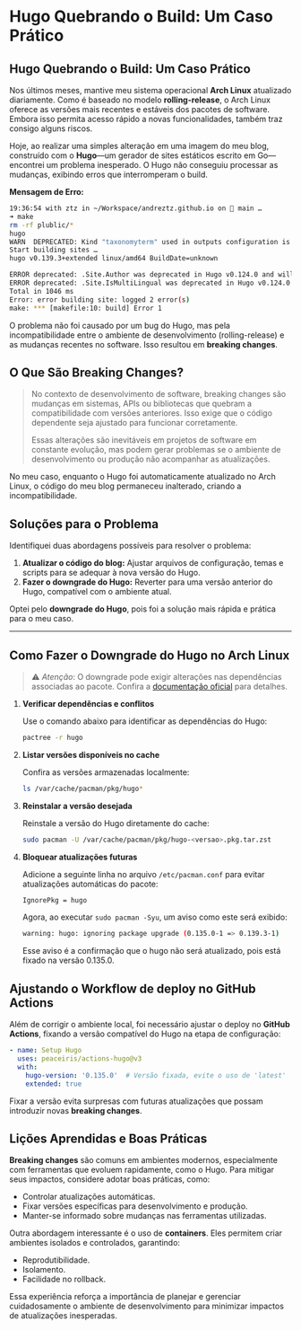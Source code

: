# Hugo Quebrando o Build: Um Caso Prático


## Hugo Quebrando o Build: Um Caso Prático

Nos últimos meses, mantive meu sistema operacional **Arch Linux** atualizado diariamente. Como é baseado no modelo **rolling-release**, o Arch Linux oferece as versões mais recentes e estáveis dos pacotes de software. Embora isso permita acesso rápido a novas funcionalidades, também traz consigo alguns riscos.

Hoje, ao realizar uma simples alteração em uma imagem do meu blog, construído com o **Hugo**—um gerador de sites estáticos escrito em Go—encontrei um problema inesperado. O Hugo não conseguiu processar as mudanças, exibindo erros que interromperam o build.

**Mensagem de Erro:**

```bash
19:36:54 with ztz in ~/Workspace/andreztz.github.io on  main …
➜ make
rm -rf plublic/*
hugo
WARN  DEPRECATED: Kind "taxonomyterm" used in outputs configuration is deprecated, use "taxonomy" instead.
Start building sites …
hugo v0.139.3+extended linux/amd64 BuildDate=unknown

ERROR deprecated: .Site.Author was deprecated in Hugo v0.124.0 and will be removed in Hugo 0.140.0. Implement taxonomy 'author' or use .Site.Params.Author instead.
ERROR deprecated: .Site.IsMultiLingual was deprecated in Hugo v0.124.0 and will be removed in Hugo 0.140.0. Use hugo.IsMultilingual instead.
Total in 1046 ms
Error: error building site: logged 2 error(s)
make: *** [makefile:10: build] Error 1
```

O problema não foi causado por um bug do Hugo, mas pela incompatibilidade entre o ambiente de desenvolvimento (rolling-release) e as mudanças recentes no software. Isso resultou em **breaking changes**.


## O Que São **Breaking Changes**?

> No contexto de desenvolvimento de software, breaking changes são mudanças em sistemas, APIs ou bibliotecas que quebram a compatibilidade com versões anteriores. Isso exige que o código dependente seja ajustado para funcionar corretamente.
> 
> Essas alterações são inevitáveis em projetos de software em constante evolução, mas podem gerar problemas se o ambiente de desenvolvimento ou produção não acompanhar as atualizações. 

No meu caso, enquanto o Hugo foi automaticamente atualizado no Arch Linux, o código do meu blog permaneceu inalterado, criando a incompatibilidade.


## Soluções para o Problema

Identifiquei duas abordagens possíveis para resolver o problema:

1. **Atualizar o código do blog:** Ajustar arquivos de configuração, temas e scripts para se adequar à nova versão do Hugo.
2. **Fazer o downgrade do Hugo:** Reverter para uma versão anterior do Hugo, compatível com o ambiente atual.

Optei pelo **downgrade do Hugo**, pois foi a solução mais rápida e prática para o meu caso.

---

## Como Fazer o Downgrade do Hugo no Arch Linux

> ⚠️ *Atenção*: O downgrade pode exigir alterações nas dependências associadas ao pacote. Confira a [documentação oficial](https://wiki.archlinux.org/title/Downgrading_packages_(Portugu%C3%AAs)) para detalhes.

1. **Verificar dependências e conflitos**
   
   Use o comando abaixo para identificar as dependências do Hugo:

   ```bash
   pactree -r hugo
   ```

2. **Listar versões disponíveis no cache**

   Confira as versões armazenadas localmente:

   ```bash
   ls /var/cache/pacman/pkg/hugo*
   ```

3. **Reinstalar a versão desejada**

   Reinstale a versão do Hugo diretamente do cache:

   ```bash
   sudo pacman -U /var/cache/pacman/pkg/hugo-<versao>.pkg.tar.zst
   ```

4. **Bloquear atualizações futuras**

   Adicione a seguinte linha no arquivo `/etc/pacman.conf` para evitar atualizações automáticas do pacote:

   ```bash
   IgnorePkg = hugo
   ```

   Agora, ao executar `sudo pacman -Syu`, um aviso como este será exibido:

   ```bash
   warning: hugo: ignoring package upgrade (0.135.0-1 => 0.139.3-1)
   ```

   Esse aviso é a confirmação que o hugo não será atualizado, pois está fixado na versão 0.135.0.


## Ajustando o Workflow de deploy no GitHub Actions

Além de corrigir o ambiente local, foi necessário ajustar o deploy no **GitHub Actions**, fixando a versão compatível do Hugo na etapa de configuração:

```yaml
- name: Setup Hugo
  uses: peaceiris/actions-hugo@v3
  with:
    hugo-version: '0.135.0'  # Versão fixada, evite o uso de 'latest'
    extended: true
```

Fixar a versão evita surpresas com futuras atualizações que possam introduzir 
novas **breaking changes**.


## Lições Aprendidas e Boas Práticas

**Breaking changes** são comuns em ambientes modernos, especialmente com ferramentas que evoluem rapidamente, como o Hugo. Para mitigar seus impactos, considere adotar boas práticas, como:

- Controlar atualizações automáticas.
- Fixar versões específicas para desenvolvimento e produção.
- Manter-se informado sobre mudanças nas ferramentas utilizadas.

Outra abordagem interessante é o uso de **containers**. Eles permitem criar ambientes isolados e controlados, garantindo:

- Reprodutibilidade.
- Isolamento.
- Facilidade no rollback.


Essa experiência reforça a importância de planejar e gerenciar cuidadosamente o ambiente de desenvolvimento para minimizar impactos de atualizações inesperadas.

